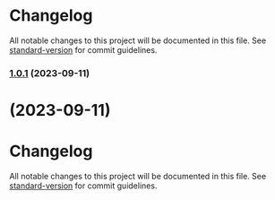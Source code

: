 # Changelog

All notable changes to this project will be documented in this file. See [standard-version](https://github.com/conventional-changelog/standard-version) for commit guidelines.

### [1.0.1](https://github.com/multivers-dev/angular-cookbook/compare/v1.2.1...v1.0.1) (2023-09-11)

# [](https://github.com/multivers-dev/angular-cookbook/compare/v1.2.1...v) (2023-09-11)



# Changelog

All notable changes to this project will be documented in this file. See [standard-version](https://github.com/conventional-changelog/standard-version) for commit guidelines.
